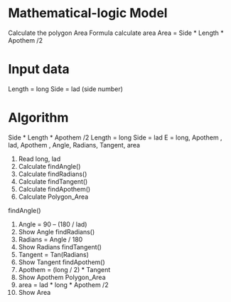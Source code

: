# Mathematical-logic Model                                                                                                      
Calculate the polygon Area
Formula calculate area
Area = Side * Length  * Apothem  /2                                                                                      

# Input data
Length  = long
Side = lad (side number)

# Algorithm
Side * Length  * Apothem  /2
Length  = long
Side = lad
E = long, Apothem , lad, Apothem , Angle, Radians, Tangent, area
1.	Read long, lad
2.	Calculate findAngle()
3.	Calculate findRadians()
4.	Calculate findTangent()
5.	Calculate findApothem()
6.	Calculate Polygon_Area

findAngle()
1.	Angle = 90 – (180 / lad)
2.	Show Angle
findRadians()
1.	Radians = Angle / 180
2.	Show Radians
findTangent()
1.	Tangent = Tan(Radians)
2.	Show Tangent
findApothem()
1.	Apothem  = (long / 2) * Tangent
2.	Show Apothem 
Polygon_Area
1.	area = lad * long * Apothem  /2
2.	Show Area 
